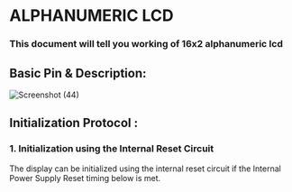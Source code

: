 # ALPHANUMERIC LCD
### This document will tell you working of 16x2 alphanumeric lcd
## Basic Pin & Description:

![Screenshot (44)](https://user-images.githubusercontent.com/64007722/79751921-0b090c80-8331-11ea-962b-6391bb9b8514.png)
## Initialization Protocol :
### 1. Initialization using the Internal Reset Circuit
The display can be initialized using the internal reset circuit if the Internal Power Supply Reset timing
below is met.

